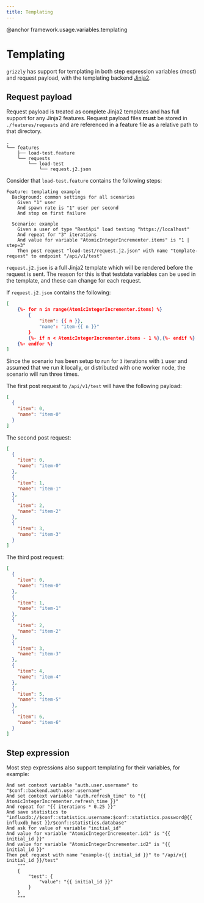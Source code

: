 ```yaml
---
title: Templating
---
```

@anchor framework.usage.variables.templating
# Templating

`grizzly` has support for templating in both step expression variables (most) and request payload, with the templating backend [Jinja2](https://jinja.palletsprojects.com/en/3.0.x/).

## Request payload

Request payload is treated as complete Jinja2 templates and has full support for any Jinja2 features. Request payload files **must** be stored in `./features/requests` and are referenced in a feature file as a relative path to that directory.

```plain
.
└── features
    ├── load-test.feature
    └── requests
        └── load-test
            └── request.j2.json
```

Consider that `load-test.feature` contains the following steps:

```gherkin
Feature: templating example
  Background: common settings for all scenarios
    Given "1" user
    And spawn rate is "1" user per second
    And stop on first failure

  Scenario: example
    Given a user of type "RestApi" load testing "https://localhost"
    And repeat for "3" iterations
    And value for variable "AtomicIntegerIncrementer.items" is "1 | step=3"
    Then post request "load-test/request.j2.json" with name "template-request" to endpoint "/api/v1/test"
```

`request.j2.json` is a full Jinja2 template which will be rendered before the request is sent. The reason for this is that testdata variables can be used in the template, and these can change for each request.

If `request.j2.json` contains the following:

```json
[
	{%- for n in range(AtomicIntegerIncrementer.items) %}
		{
			"item": {{ n }},
			"name": "item-{{ n }}"
		}
		{%- if n < AtomicIntegerIncrementer.items - 1 %},{%- endif %}
	{%- endfor %}
]
```

Since the scenario has been setup to run for `3` iterations with `1` user and assumed that we run it locally, or distributed with one worker node, the scenario will run three times.

The first post request to `/api/v1/test` will have the following payload:

```json
[
  {
    "item": 0,
    "name": "item-0"
  }
]
```

The second post request:

```json
[
  {
    "item": 0,
    "name": "item-0"
  },
  {
    "item": 1,
    "name": "item-1"
  },
  {
    "item": 2,
    "name": "item-2"
  },
  {
    "item": 3,
    "name": "item-3"
  }
]
```

The third post request:

```json
[
  {
    "item": 0,
    "name": "item-0"
  },
  {
    "item": 1,
    "name": "item-1"
  },
  {
    "item": 2,
    "name": "item-2"
  },
  {
    "item": 3,
    "name": "item-3"
  },
  {
    "item": 4,
    "name": "item-4"
  },
  {
    "item": 5,
    "name": "item-5"
  },
  {
    "item": 6,
    "name": "item-6"
  }
]
```

## Step expression

Most step expressions also support templating for their variables, for example:

```gherkin
And set context variable "auth.user.username" to "$conf::backend.auth.user.username"
And set context variable "auth.refresh_time" to "{{ AtomicIntegerIncrementer.refresh_time }}"
And repeat for "{{ iterations * 0.25 }}"
And save statistics to "influxdb://$conf::statistics.username:$conf::statistics.password@{{ influxdb_host }}/$conf::statistics.database"
And ask for value of variable "initial_id"
And value for variable "AtomicIntegerIncrementer.id1" is "{{ initial_id }}"
And value for variable "AtomicIntegerIncrementer.id2" is "{{ initial_id }}"
Then put request with name "example-{{ initial_id }}" to "/api/v{{ initial_id }}/test"
    """
    {
        "test": {
            "value": "{{ initial_id }}"
        }
    }
    """
```


